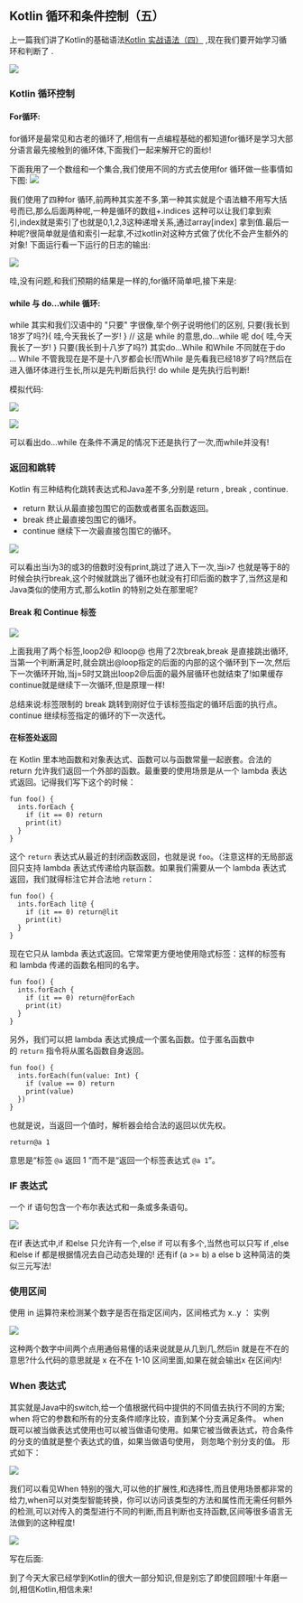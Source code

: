 ## Kotlin 循环和条件控制（五）

上一篇我们讲了Kotlin的基础语法[Kotlin 实战语法（四）](https://www.jianshu.com/p/fbed6b999210) ,现在我们要开始学习循环和判断了 .

![](http://upload-images.jianshu.io/upload_images/9352581-bb414556f2b31524.png?imageMogr2/auto-orient/strip%7CimageView2/2/w/1240)

### Kotlin 循环控制  

#### For循环:

for循环是最常见和古老的循环了,相信有一点编程基础的都知道for循环是学习大部分语言最先接触到的循环体,下面我们一起来解开它的面纱!

下面我用了一个数组和一个集合,我们使用不同的方式去使用for 循环做一些事情如下图:
![](http://upload-images.jianshu.io/upload_images/9352581-297eb2e876314898.png?imageMogr2/auto-orient/strip%7CimageView2/2/w/1240)

我们使用了四种for 循环,前两种其实差不多,第一种其实就是个语法糖不用写大括号而已,那么后面两种呢,一种是循环的数组+.indices 这种可以让我们拿到索引,index就是索引了也就是0,1,2,3这种递增关系,通过array[index] 拿到值.最后一种呢?很简单就是值和索引一起拿,不过kotlin对这种方式做了优化不会产生额外的对象! 下面运行看一下运行的日志的输出:

![](http://upload-images.jianshu.io/upload_images/9352581-c536faa48359a46a.png?imageMogr2/auto-orient/strip%7CimageView2/2/w/1240)

哇,没有问题,和我们预期的结果是一样的,for循环简单吧,接下来是:
####  while 与 do...while 循环:

while 其实和我们汉语中的   "只要"   字很像,举个例子说明他们的区别,
      只要(我长到18岁了吗?){
            哇,今天我长了一岁!
      }
     // 这是 while 的意思,do...while 呢
     do{
             哇,今天我长了一岁!
      }
      只要(我长到十八岁了吗?)
其实do...While 和While 不同就在于do ... While 不管我现在是不是十八岁都会长!而While 是先看我已经18岁了吗?然后在进入循环体进行生长,所以是先判断后执行!
do while 是先执行后判断!  

模拟代码:


![](http://upload-images.jianshu.io/upload_images/9352581-13d687cf55e8126b.png?imageMogr2/auto-orient/strip%7CimageView2/2/w/1240)

![](http://upload-images.jianshu.io/upload_images/9352581-4b504b4ef8e57347.png?imageMogr2/auto-orient/strip%7CimageView2/2/w/1240)

可以看出do...while 在条件不满足的情况下还是执行了一次,而while并没有!

### 返回和跳转

Kotlin 有三种结构化跳转表达式和Java差不多,分别是 return , break , continue.

* return  默认从最直接包围它的函数或者匿名函数返回。
* break  终止最直接包围它的循环。
* continue  继续下一次最直接包围它的循环。

 ![](http://upload-images.jianshu.io/upload_images/9352581-39812d4078cd8534.png?imageMogr2/auto-orient/strip%7CimageView2/2/w/1240)

可以看出当i为3的或3的倍数时没有print,跳过了进入下一次,当i>7 也就是等于8的时候会执行break,这个时候就跳出了循环也就没有打印后面的数字了,当然这是和Java类似的使用方式,那么kotlin 的特别之处在那里呢?

#### Break 和 Continue 标签
![](http://upload-images.jianshu.io/upload_images/9352581-afa26e67576f534b.png?imageMogr2/auto-orient/strip%7CimageView2/2/w/1240)

上面我用了两个标签,loop2@ 和loop@ 也用了2次break,break 是直接跳出循环,当第一个判断满足时,就会跳出@loop指定的后面的内部的这个循环到下一次,然后下一次循环开始,当j=5时又跳出loop2@后面的最外层循环也就结束了!如果缓存continue就是继续下一次循环,但是原理一样!

总结来说:标签限制的 break 跳转到刚好位于该标签指定的循环后面的执行点。 continue 继续标签指定的循环的下一次迭代。

#### 在标签处返回
在 Kotlin 里本地函数和对象表达式、函数可以与函数常量一起嵌套。合法的 return 允许我们返回一个外部的函数。最重要的使用场景是从一个 lambda 表达式返回。记得我们写下这个的时候：

```
fun foo() {
  ints.forEach {
    if (it == 0) return
    print(it)
  }
}

```

这个 `return` 表达式从最近的封闭函数返回，也就是说 `foo`。（注意这样的无局部返回只支持 lambda 表达式传递给内联函数。如果我们需要从一个 lambda 表达式返回，我们就得标注它并合法地 `return`：

```
fun foo() {
  ints.forEach lit@ {
    if (it == 0) return@lit
    print(it)
  }
}

```

现在它只从 lambda 表达式返回。它常常更方便地使用隐式标签：这样的标签有和 lambda 传递的函数名相同的名字。

```
fun foo() {
  ints.forEach {
    if (it == 0) return@forEach
    print(it)
  }
}

```

另外，我们可以把 lambda 表达式换成一个匿名函数。位于匿名函数中的 `return` 指令将从匿名函数自身返回。

```
fun foo() {
  ints.forEach(fun(value: Int) {
    if (value == 0) return
    print(value)
  })
}

```

也就是说，当返回一个值时，解析器会给合法的返回以优先权。

```
return@a 1

```

意思是“标签 `@a` 返回 1 ”而不是“返回一个标签表达式 `@a 1`”。


### IF 表达式 

一个 if 语句包含一个布尔表达式和一条或多条语句。

![](http://upload-images.jianshu.io/upload_images/9352581-42a9f75f02e5ab5d.png?imageMogr2/auto-orient/strip%7CimageView2/2/w/1240)


在if 表达式中,if 和else 只允许有一个,else if 可以有多个,当然也可以只写 if ,else 和else if 都是根据情况去自己动态处理的!
还有if (a >= b) a else b 这种简洁的类似三元写法!


### 使用区间

使用 in 运算符来检测某个数字是否在指定区间内，区间格式为 x..y ：
实例


![](http://upload-images.jianshu.io/upload_images/9352581-b7bab6212d71e759.png?imageMogr2/auto-orient/strip%7CimageView2/2/w/1240)

这种两个数字中间两个点用通俗易懂的话来说就是从几到几,然后in 就是在不在的意思?什么代码的意思就是 x 在不在 1-10 区间里面,如果在就会输出x 在区间内!

### When 表达式

其实就是Java中的switch,给一个值根据代码中提供的不同值去执行不同的方案;
when 将它的参数和所有的分支条件顺序比较，直到某个分支满足条件。
when 既可以被当做表达式使用也可以被当做语句使用。如果它被当做表达式，符合条件的分支的值就是整个表达式的值，如果当做语句使用， 则忽略个别分支的值。
形式如下：

![](http://upload-images.jianshu.io/upload_images/9352581-c2118bd859131bf0.png?imageMogr2/auto-orient/strip%7CimageView2/2/w/1240)


我们可以看见When 特别的强大,可以他的扩展性,和选择性,而且使用场景都非常的给力,when可以对类型智能转换，你可以访问该类型的方法和属性而无需任何额外的检测,可以对传入的类型进行不同的判断,而且判断也支持函数,区间等很多语言无法做到的这种程度! 

![](http://upload-images.jianshu.io/upload_images/9352581-2a0db1a6db1646fb.jpg?imageMogr2/auto-orient/strip%7CimageView2/2/w/1240)

写在后面:

到了今天大家已经学到Kotlin的很大一部分知识,但是别忘了即使回顾哦!十年磨一剑,相信Kotlin,相信未来!





    



